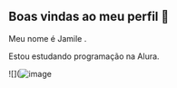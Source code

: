 ## Boas vindas ao meu perfil 💜

Meu nome é  Jamile .

Estou estudando programação na Alura.




![](![image](https://github.com/user-attachments/assets/1ee7e303-fc4f-4b4e-8ac2-af5cdc53a329)
